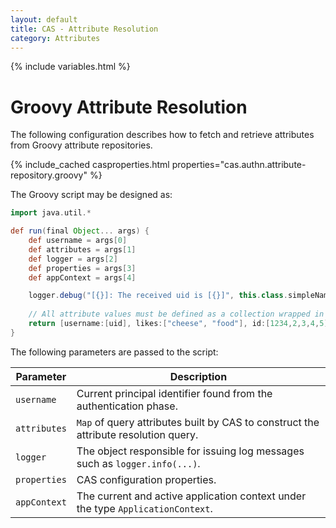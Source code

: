 ```yaml
---
layout: default
title: CAS - Attribute Resolution
category: Attributes
---
```


{% include variables.html %}

# Groovy Attribute Resolution
     
The following configuration describes how to fetch and retrieve attributes from Groovy attribute repositories.

{% include_cached casproperties.html properties="cas.authn.attribute-repository.groovy" %}

The Groovy script may be designed as:

```groovy
import java.util.*

def run(final Object... args) {
    def username = args[0]
    def attributes = args[1]
    def logger = args[2]
    def properties = args[3]
    def appContext = args[4]

    logger.debug("[{}]: The received uid is [{}]", this.class.simpleName, uid)
    
    // All attribute values must be defined as a collection wrapped in []
    return [username:[uid], likes:["cheese", "food"], id:[1234,2,3,4,5], another:["attribute"] ]
}
```

The following parameters are passed to the script:

| Parameter    | Description                                                                         |
|--------------|-------------------------------------------------------------------------------------|
| `username`   | Current principal identifier found from the authentication phase.                   |
| `attributes` | `Map` of query attributes built by CAS to construct the attribute resolution query. |
| `logger`     | The object responsible for issuing log messages such as `logger.info(...)`.         |
| `properties` | CAS configuration properties.                                                       |
| `appContext` | The current and active application context under the type `ApplicationContext`.     |
